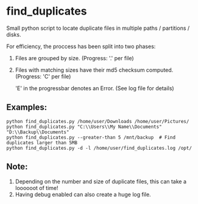 # find_duplicates
Small python script to locate duplicate files in multiple paths / partitions / disks.

For efficiency, the proccess has been split into two phases:

1. Files are grouped by size. (Progress: '.' per file)
1. Files with matching sizes have their md5 checksum computed. (Progress: 'C' per file) 

    'E' in the progressbar denotes an Error. (See log file for details)

## Examples:
	python find_duplicates.py /home/user/Downloads /home/user/Pictures/
	python find_duplicates.py "C:\\Users\\My Name\\Documents" "D:\\Backup\\Documents"
	python find_duplicates.py --greater-than 5 /mnt/backup  # Find duplicates larger than 5MB
	python find_duplicates.py -d -l /home/user/find_duplicates.log /opt/

 ## Note:
 1. Depending on the number and size of duplicate files, this can take a loooooot of time!
 1. Having debug enabled can also create a huge log file. 
